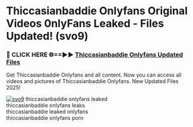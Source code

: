 # Thiccasianbaddie Onlyfans Original Videos 0nlyFans Leaked - Files Updated! (svo9)

<h3>🔴 CLICK HERE 🌐==►► <a href="https://tinyurl.com/x26r9saj" rel="nofollow">Thiccasianbaddie Onlyfans Updated Files</a></h3>

Get Thiccasianbaddie Onlyfans and all content. Now you can access all videos and pictures of Thiccasianbaddie Onlyfans. New Updated Files 2025!

[![svo9](https://i.imgur.com/LkgZPqh.gif)](https://tinyurl.com/x26r9saj)
thiccasianbaddie onlyfans leaked<br>
thiccasianbaddie onlyfans leaks<br>
thiccasianbaddie leaked onlyfans<br>
thiccasianbaddie onlyfans porn